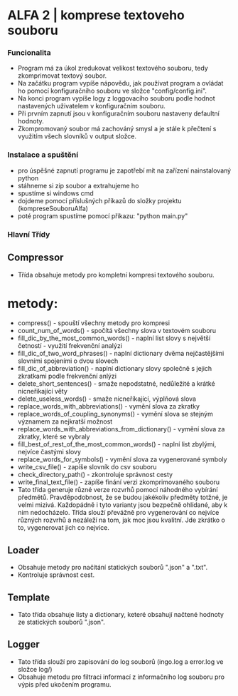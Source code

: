 # ALFA 2 | komprese textoveho souboru

### Funcionalita
- Program má za úkol zredukovat velikost textového souboru, tedy zkomprimovat textový soubor.
- Na začátku program vypíše nápovědu, jak používat program a ovládat ho pomocí konfiguračního souboru ve složce "config/config.ini".
- Na konci program vypíše logy z loggovacího souboru podle hodnot nastavených uživatelem v konfiguračním souboru.
- Při prvním zapnutí jsou v konfiguračním souboru nastaveny defaultní hodnoty.
- Zkompromovaný soubor má zachováný smysl a je stále k přečtení s využitím všech slovníků v output složce.

### Instalace a spuštění
- pro úspěšné zapnutí programu je zapotřebí mít na zařízení nainstalovaný python
- stáhneme si zip soubor a extrahujeme ho
- spustíme si windows cmd
- dojdeme pomocí příslušných příkazů do složky projektu (kompreseSouboruAlfa)
- poté program spustíme pomocí příkazu: "python main.py"

### Hlavní Třídy
## Compressor
- Třída obsahuje metody pro kompletní kompresi textového souboru.
# metody:
- compress() - spouští všechny metody pro kompresi
- count_num_of_words() - spočítá všechny slova v textovém souboru
- fill_dic_by_the_most_common_words() - naplní list slovy s největší četností - využití frekvenční analýzi
- fill_dic_of_two_word_phrases() - naplní dictionary dvěma nejčastějšími slovními spojeními o dvou slovech
- fill_dic_of_abbreviation() - naplní dictionary slovy společně s jejich zkratkami podle frekvenční anlýzi
- delete_short_sentences() - smaže nepodstatné, nedůležité a krátké nicneřikající věty
- delete_useless_words() - smaže nicneříkající, výplňová slova
- replace_words_with_abbreviations() - vymění slova za zkratky
- replace_words_of_coupling_synonyms() - vymění slova se stejným významem za nejkratší možnost
- replace_words_with_abbreviations_from_dictionary() - vymění slova za zkratky, které se vybraly
- fill_best_of_rest_of_the_most_common_words() - naplní list zbylými, nejvíce častými slovy
- replace_words_for_symbols() - vymění slova za vygenerované symboly
- write_csv_file() - zapíše slovník do csv souboru
- check_directory_path() - zkontroluje správnost cesty
- write_final_text_file() - zapíše finání verzi zkomprimovaného souboru
- Tato třída generuje různé verze rozvrhů pomocí náhodného vybírání předmětů. Pravděpodobnost, že se budou jakékoliv předměty totžné, je velmi mizivá. Každopádně i tyto varianty jsou bezpečně ohlídané, aby k nim nedocházelo. Třída slouží převážně pro vygenerování co nejvíce různých rozvrhů a nezáleží na tom, jak moc jsou kvalitní. Jde zkrátko o to, vygenerovat jich co nejvíce.
## Loader
- Obsahuje metody pro načítání statických souborů ".json" a ".txt".
- Kontroluje správnost cest.
## Template
- Tato třída obsahuje listy a dictionary, keteré obsahují načtené hodnoty ze statických souborů ".json".
## Logger
- Tato třída slouží pro zapisování do log souborů (ingo.log a error.log ve složce log/) 
- Obsahuje metodu pro filtraci informací z informačního log souboru pro výpis před ukočením programu.
